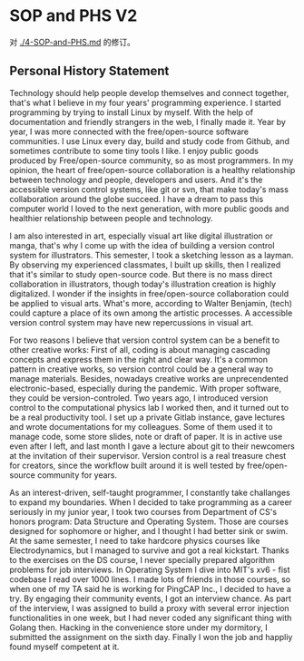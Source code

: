 SOP and PHS V2
==============

对 [./4-SOP-and-PHS.md](./4-SOP-and-PHS.md) 的修订。

## Personal History Statement

Technology should help people develop themselves and connect together, that's what I believe in my four years' programming experience. I started programming by trying to install Linux by myself. With the help of documentation and friendly strangers in the web, I finally made it. Year by year, I was more connected with the free/open-source software communities. I use Linux every day, build and study code from Github, and sometimes contribute to some tiny tools I like. I enjoy public goods produced by Free/open-source community, so as most programmers. In my opinion, the heart of free/open-source collaboration is a healthy relationship between technology and people, developers and users. And it's the accessible version control systems, like git or svn, that make today's mass collaboration around the globe succeed. I have a dream to pass this computer world I loved to the next generation, with more public goods and healthier relationship between people and technology.

I am also interested in art, especially visual art like digital illustration or manga, that's why I come up with the idea of building a version control system for illustrators. This semester, I took a sketching lesson as a layman. By observing my experienced classmates, I built up skills, then I realized that it's similar to study open-source code. But there is no mass direct collaboration in illustrators, though today's illustration creation is highly digitalized. I wonder if the insights in free/open-source collaboration could be applied to visual arts. What's more, according to Walter Benjamin, (tech) could capture a place of its own among the artistic processes. A accessible version control system may have new repercussions in visual art.

For two reasons I believe that version control system can be a benefit to other creative works: First of all, coding is about managing cascading concepts and express them in the right and clear way. It's a common pattern in creative works, so version control could be a general way to manage materials. Besides, nowadays creative works are unprecendented electronic-based, especially during the pandemic. With proper software, they could be version-controled. Two years ago, I introduced version control to the computational physics lab I worked then, and it turned out to be a real productivity tool. I set up a private Gitlab instance, gave lectures and wrote documentations for my colleagues. Some of them used it to manage code, some store slides, note or draft of paper. It is in active use even after I left, and last month I gave a lecture about git to their newcomers at the invitation of their supervisor. Version control is a real treasure chest for creators, since the workflow built around it is well tested by free/open-source community for years.

As an interest-driven, self-taught programmer, I constantly take challanges to expand my boundaries. When I decided to take programming as a career seriously in my junior year, I took two courses from Department of CS's honors program: Data Structure and Operating System. Those are courses designed for sophomore or higher, and I thought I had better sink or swim. At the same semester, I need to take hardcore physics courses like Electrodynamics, but I managed to survive and got a real kickstart. Thanks to the exercises on the DS course, I never specially prepared algorithm problems for job interviews. In Operating System I dive into MIT's xv6 - fist codebase I read over 1000 lines. I made lots of friends in those courses, so when one of my TA said he is working for PingCAP Inc., I decided to have a try. By engaging their community events, I got an interview chance. As part of the interview, I was assigned to build a proxy with several error injection functionalities in one week, but I had never coded any significant thing with Golang then. Hacking in the convenience store under my dormitory, I submitted the assignment on the sixth day. Finally I won the job and happliy found myself competent at it.



